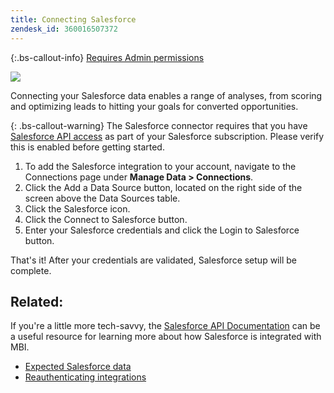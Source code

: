 ```yaml
---
title: Connecting Salesforce
zendesk_id: 360016507372
---
```


{:.bs-callout-info}
[Requires Admin permissions](../administrator/user-management/user-management.md)

![](../assets/Salesforce_Logo.png)

Connecting your Salesforce data enables a range of analyses, from scoring and optimizing leads to hitting your goals for converted opportunities.

{: .bs-callout-warning}
The Salesforce connector requires that you have [Salesforce API access](../data-analyst/importing-data/integrations/salesforce.md) as part of your Salesforce subscription. Please verify this is enabled before getting started.

1. To add the Salesforce integration to your account, navigate to the Connections page under **Manage Data > Connections**.
1. Click the Add a Data Source button, located on the right side of the screen above the Data Sources table.
1. Click the Salesforce icon.
1. Click the Connect to Salesforce button.
1. Enter your Salesforce credentials and click the Login to Salesforce button.

That's it! After your credentials are validated, Salesforce setup will be complete.

## Related:

If you're a little more tech-savvy, the [Salesforce API Documentation](https://developer.salesforce.com/docs/atlas.en-us.api_rest.meta/api_rest/intro_what_is_rest_api.htm) can be a useful resource for learning more about how Salesforce is integrated with MBI.

* [Expected Salesforce data](../data-analyst/importing-data/integrations/salesforce-data.md)
* [Reauthenticating integrations](https://support.magento.com/hc/en-us/articles/360016733151)
